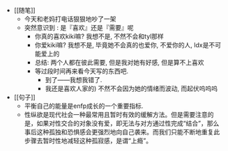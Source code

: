 - [[随笔]]
	- 今天和老妈打电话狠狠地吵了一架
	- 突然意识到 : 是『喜欢』还是『需要』呢
		- 你真的喜欢kiki嘛? 我想不是, 不然不会和tyl那样
		- 你爱kiki嘛? 我想不是, 毕竟她不会真的也爱你, 不爱你的人, ldx是不可能爱上的
		- 总结: 两个人都在彼此需要, 但是我对她有好感, 但是算不上喜欢
		- 等过段时间再来看今天写的东西吧.
			- 到了——我想我错了.
			- 我还是喜欢人家的) 不然不会因为她的情绪而波动, 而起伏呜呜呜
- [[句子]]
	- 平衡自己的能量是enfp成长的一个重要指标.
	- 性纵欲是现代社会一种最常用且暂时有效的缓解方法。但是需要注意的是，如果对性交合的对象没有爱，即无法与对方通过性完成“结合”，那么事后这种孤独和恐惧感会更强烈地向自己袭来。而我们只能不断地重复此步骤去暂时性地减轻这种孤寂感，是谓“上瘾”。
